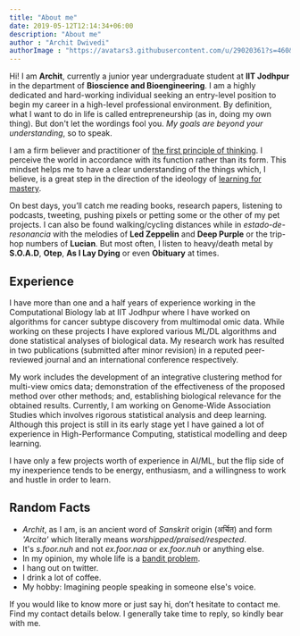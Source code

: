 ```yaml
---
title: "About me"
date: 2019-05-12T12:14:34+06:00
description: "About me"
author : "Archit Dwivedi"
authorImage : "https://avatars3.githubusercontent.com/u/29020361?s=460&u=cc93c6b7b65a5227c111a4172b51d7e4e832ebf6&v=4"
---
```


Hi! I am **Archit**, currently a junior year undergraduate student at **IIT Jodhpur** in the department of **Bioscience and Bioengineering**. I am a highly dedicated and hard-working individual seeking an entry-level position to begin my career in a high-level professional environment. By definition, what I want to do in life is called entrepreneurship (as in, doing my own thing). But don't let the wordings fool you. *My goals are beyond your understanding*, so to speak.

I am a firm believer and practitioner of [the first principle of thinking](https://jamesclear.com/first-principles). I perceive the world in accordance with its function rather than its form. This mindset helps me to have a clear understanding of the things which, I believe, is a great step in the direction of the ideology of [learning for mastery](https://www.ted.com/talks/sal_khan_let_s_teach_for_mastery_not_test_scores?language=en).

On best days, you’ll catch me reading books, research papers, listening to podcasts, tweeting, pushing pixels or petting some or the other of my pet projects. I can also be found walking/cycling distances while in *estado-de-resonancia* with the melodies of **Led Zeppelin** and **Deep Purple** or the trip-hop numbers of **Lucian**. But most often, I listen to heavy/death metal by **S.O.A.D**, **Otep**, **As I Lay Dying** or even **Obituary** at times.

## Experience
I have more than one and a half years of experience working in the Computational Biology lab at IIT Jodhpur where I have worked on algorithms for cancer subtype discovery from multimodal omic data. While working on these projects I have explored various ML/DL algorithms and done statistical analyses of biological data. My research work has resulted in two publications (submitted after minor revision) in a reputed peer-reviewed journal and an international conference respectively.

My work includes the development of an integrative clustering method for multi-view omics data; demonstration of the effectiveness of the proposed method over other methods; and, establishing biological relevance for the obtained results.
Currently, I am working on Genome-Wide Association Studies which involves rigorous statistical analysis and deep learning. Although this project is still in its early stage yet I have gained a lot of experience in High-Performance Computing, statistical modelling and deep learning.

I have only a few projects worth of experience in AI/ML, but the flip side of my inexperience tends to be energy, enthusiasm, and a willingness to work and hustle in order to learn.

## Random Facts
- *Archit*, as I am, is an ancient word of *Sanskrit* origin (अर्चित) and form *'Arcita'* which literally means *worshipped/praised/respected*.
- It's *s.foor.nuh* and not *ex.foor.naa* or *ex.foor.nuh* or anything else.
- In my opinion, my whole life is a [bandit problem](https://joshkaufman.net/explore-exploit/).
- I hang out on twitter.
- I drink a lot of coffee.
- My hobby: Imagining people speaking in someone else's voice.

If you would like to know more or just say hi, don’t hesitate to contact me. Find my contact details below. I generally take time to reply, so kindly bear with me.
